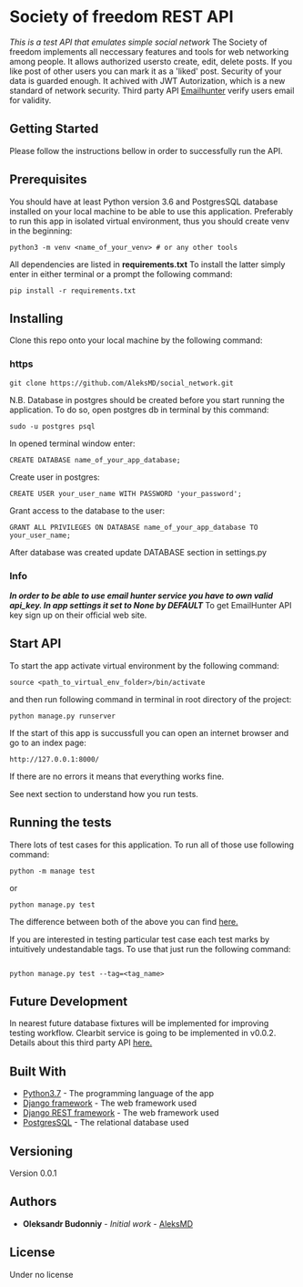 # Society of freedom REST API

*This is a test API that emulates simple social network*
The Society of freedom implements all neccessary features and tools for web
networking among people. It allows authorized usersto create, edit, delete posts. If you like post of other users you can mark it as a 'liked' post.
Security of your data is guarded enough. It achived with JWT Autorization,
which is a new standard of network security.
Third party API [Emailhunter](https://hunter.io) verify users email for
validity.

## Getting Started
Please follow the instructions bellow in order to successfully run the API.

## Prerequisites

You should have at least Python version 3.6 and PostgresSQL database installed on your local machine to be able to use this application. 
Preferably to run this app in isolated virtual environment, thus you should
create venv in the beginning:
```
python3 -m venv <name_of_your_venv> # or any other tools

```
All dependencies are listed in **requirements.txt** To install the latter simply enter in either terminal or a prompt the following command:

```
pip install -r requirements.txt

```

## Installing

Clone this repo onto your local machine by the following command:

### https
```
git clone https://github.com/AleksMD/social_network.git

```
N.B. Database in postgres should be created before you start running the application.
To do so, open postgres db in terminal by this command:

```
sudo -u postgres psql

```
In opened terminal window enter:

```
CREATE DATABASE name_of_your_app_database;

```

Create user in postgres:

```
CREATE USER your_user_name WITH PASSWORD 'your_password';

```

Grant access to the database to the user:
```
GRANT ALL PRIVILEGES ON DATABASE name_of_your_app_database TO your_user_name;
```

After database was created update DATABASE section in settings.py
### Info
***In order to be able to use email hunter service you have to own valid
api_key. In app settings it set to None by DEFAULT***
To get EmailHunter API key sign up on their official web site.

## Start API
To start the app activate virtual environment by the following command:

```
source <path_to_virtual_env_folder>/bin/activate

```
and then run following command in terminal in root directory of the project:

```
python manage.py runserver

```
If the start of this app is succussfull you can open an internet browser and go to an index page:

```
http://127.0.0.1:8000/ 

```
If there are no errors it means that everything works fine.

See next section to understand how you run tests.

## Running the tests
There  lots of test cases for this application.
To run all of those use following command:

```
python -m manage test

```
or

```
python manage.py test

```
The difference between both of the above you can find [here.](https://docs.python.org/3/using/cmdline.html)

If you are interested in testing particular test case each test marks by
intuitively undestandable tags. To use that just run the following command:
```

python manage.py test --tag=<tag_name>

```
## Future Development
In nearest future database fixtures will be implemented for improving testing
workflow.
Clearbit service is going to be implemented in v0.0.2. Details about this third
party API [here.](https://clearbit.com/docs)
## Built With

* [Python3.7](https://www.python.org) - The programming language of the app
* [Django framework](https://www.djangoproject.com/) - The web framework used
* [Django REST framework](https://www.django-rest-framework.org/) - The web framework used
* [PostgresSQL](https://rometools.github.io/rome/) - The relational database used

## Versioning

Version 0.0.1

## Authors

* **Oleksandr Budonniy** - *Initial work* - [AleksMD](https://github.com/AleksMD)

## License

Under no license

